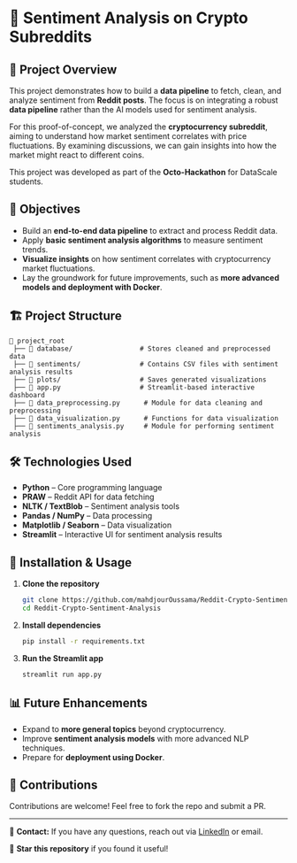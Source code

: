 # 🚀 Sentiment Analysis on Crypto Subreddits

## 📌 Project Overview
This project demonstrates how to build a **data pipeline** to fetch, clean, and analyze sentiment from **Reddit posts**. The focus is on integrating a robust **data pipeline** rather than the AI models used for sentiment analysis.

For this proof-of-concept, we analyzed the **cryptocurrency subreddit**, aiming to understand how market sentiment correlates with price fluctuations. By examining discussions, we can gain insights into how the market might react to different coins.

This project was developed as part of the **Octo-Hackathon** for DataScale students.

## 🎯 Objectives
- Build an **end-to-end data pipeline** to extract and process Reddit data.
- Apply **basic sentiment analysis algorithms** to measure sentiment trends.
- **Visualize insights** on how sentiment correlates with cryptocurrency market fluctuations.
- Lay the groundwork for future improvements, such as **more advanced models and deployment with Docker**.

## 🏗️ Project Structure
```
📂 project_root
 ├── 📂 database/                 # Stores cleaned and preprocessed data
 ├── 📂 sentiments/               # Contains CSV files with sentiment analysis results
 ├── 📂 plots/                    # Saves generated visualizations
 ├── 📜 app.py                    # Streamlit-based interactive dashboard
 ├── 📜 data_preprocessing.py      # Module for data cleaning and preprocessing
 ├── 📜 data_visualization.py      # Functions for data visualization
 ├── 📜 sentiments_analysis.py     # Module for performing sentiment analysis
```

## 🛠️ Technologies Used
- **Python** – Core programming language
- **PRAW** – Reddit API for data fetching
- **NLTK / TextBlob** – Sentiment analysis tools
- **Pandas / NumPy** – Data processing
- **Matplotlib / Seaborn** – Data visualization
- **Streamlit** – Interactive UI for sentiment analysis results

## 🚀 Installation & Usage
1. **Clone the repository**
   ```bash
   git clone https://github.com/mahdjourOussama/Reddit-Crypto-Sentiment-Analysis.git
   cd Reddit-Crypto-Sentiment-Analysis
   ```
2. **Install dependencies**
   ```bash
   pip install -r requirements.txt
   ```
3. **Run the Streamlit app**
   ```bash
   streamlit run app.py
   ```

## 📊 Future Enhancements
- Expand to **more general topics** beyond cryptocurrency.
- Improve **sentiment analysis models** with more advanced NLP techniques.
- Prepare for **deployment using Docker**.

## 🤝 Contributions
Contributions are welcome! Feel free to fork the repo and submit a PR.

---
📧 **Contact:** If you have any questions, reach out via [LinkedIn](https://www.linkedin.com/in/oussamamahdjour/) or email.

🌟 **Star this repository** if you found it useful!

